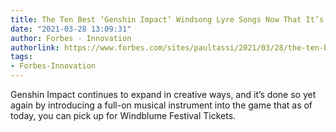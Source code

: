 ```yaml
---
title: The Ten Best ‘Genshin Impact’ Windsong Lyre Songs Now That It’s Live
date: "2021-03-28 13:09:31"
author: Forbes - Innovation
authorlink: https://www.forbes.com/sites/paultassi/2021/03/28/the-ten-best-genshin-impact-windsong-lyre-songs-now-that-its-live/
tags:
- Forbes-Innovation
---
```

Genshin Impact continues to expand in creative ways, and it’s done so yet again by introducing a full-on musical instrument into the game that as of today, you can pick up for Windblume Festival Tickets.